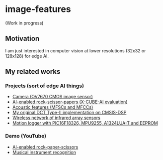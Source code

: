 # image-features

(Work in progress)

## Motivation

I am just interested in computer vision at lower resolutions (32x32 or 128x128) for edge AI.

## My related works

### Projects (sort of edge AI things)

- [Camera (OV7670 CMOS image sensor)](https://github.com/araobp/stm32-mcu/blob/master/STM32F4-Discovery/Camera)
- [AI-enabled rock-scissor-papers (X-CUBE-AI evaluation)](https://github.com/araobp/stm32-mcu/tree/master/NUCLEO-F401RE/AI)
- [Acoustic features (MFSCs and MFCCs)](https://github.com/araobp/acoustic-features)
- [My original DCT Type-II implementation on CMSIS-DSP](https://github.com/araobp/stm32-mcu/tree/master/NUCLEO-F401RE/DCT)
- [Wireless network of infrared array sensors](https://github.com/araobp/pic16f1-mcu/blob/master/TWELITE.md)
- [Motion logger with PIC16F18326, MPU9255, A1324LUA-T and EEPROM](https://github.com/araobp/pic16f1-mcu/blob/master/MOTION_LOGGER.md)

### Demo (YouTube)

- [AI-enabled rock-paper-scissors](https://www.youtube.com/watch?v=d6OYSllaVEs)
- [Musical instrument recognition](https://www.youtube.com/watch?v=wbkjt2Bl5TY)
